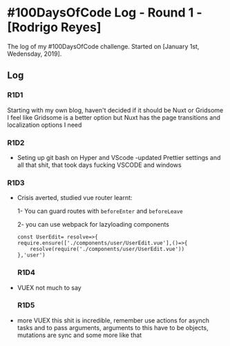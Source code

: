 # #100DaysOfCode Log - Round 1 - [Rodrigo Reyes]

The log of my #100DaysOfCode challenge. Started on [January 1st, Wedensday, 2019].

## Log

### R1D1

Starting with my own blog, haven't decided if it should be Nuxt or Gridsome
I feel like Gridsome is a better option but Nuxt has the page transitions and localization options I need

### R1D2

- Seting up git bash on Hyper and VScode
  -updated Prettier settings and all that shit, that took days fucking VSCODE and windows

### R1D3

- Crisis averted, studied vue router learnt:

    1- You can guard routes with `beforeEnter` and `beforeLeave` 

    2- you can use webpack for lazyloading components
    ```
    const UserEdit= resolve=>{
    require.ensure(['./components/user/UserEdit.vue'],()=>{
        resolve(require('./components/user/UserEdit.vue'))
    },'user')
    ```
  ### R1D4

- VUEX not much to say

  ### R1D5
- more VUEX
this shit is incredible, remember use actions for asynch tasks and to pass arguments, arguments to this have to be objects, mutations are sync and some more like that

  
 
